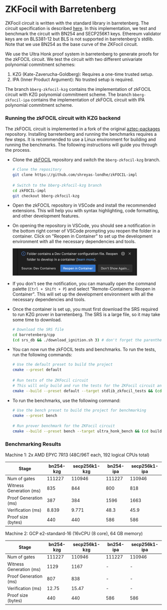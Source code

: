 # ZKFocil with Barretenberg

ZKFocil circuit is written with the standard library in barretenberg. The circuit specification is described [here](https://hackmd.io/qRtuRAD3Q4KeXZr8TxvUng?view#SNARK-Design-for-zkFOCIL). In this implementation, we test and benchmark the circuit with BN254 and SECP256K1 keys. Ethereum validator keys are on BLS381-12 but BLS is not supported in barretenberg's stdlib. Note that we use BN254 as the base curve of the ZKFocil circuit.

We use the Ultra Honk proof system in barretenberg to generate proofs for the zkFOCIL circuit. We test the circuit with two different univariate polynomial commitment schemes:

1. KZG (Kate-Zaverucha-Goldberg): Requires a one-time trusted setup.
2. IPA (Inner Product Argument): No trusted setup is required.

The branch `bberg-zkfocil-kzg` contains the implementation of zkFOCIL circuit with KZG polynomial commitment scheme. The branch `bberg-zkfocil-ipa` contains the implementation of zkFOCIL circuit with IPA polynomial commitment scheme.

### Running the zkFOCIL circuit with KZG backend

The zkFOCIL circuit is implemented in a fork of the original [aztec-packages](https://github.com/AztecProtocol/aztec-packages) repository.
Installing barretenberg and running the benchmarks requires a few steps. It is recommended to use a Linux environment for building and running the benchmarks. The following instructions will guide you through the process.

- Clone the [zkFOCIL](https://github.com/shreyas-londhe/zkFOCIL-impl) repository and switch the `bberg-zkfocil-kzg` branch.

  ```bash
  # Clone the repository
  git clone https://github.com/shreyas-londhe/zkFOCIL-impl

  # Switch to the bberg-zkfocil-kzg branch
  cd zkFOCIL-impl
  git checkout bberg-zkfocil-kzg
  ```

- Open the zkFOCIL repository in VSCode and install the recommended extensions. This will help you with syntax highlighting, code formatting, and other development features.
- On opening the repository in VSCode, you should see a notification in the bottom right corner of VSCode prompting you reopen the folder in a container. Click on "Reopen in Container" to set up the development environment with all the necessary dependencies and tools.

  <img src="./vscode-container-notification.png" width="400" alt="ZKFocil architecture">

- If you don't see the notification, you can manually open the command palette (`Ctrl + Shift + P`) and select "Remote-Containers: Reopen in Container". This will set up the development environment with all the necessary dependencies and tools.
- Once the container is set up, you must first download the SRS required to run KZG prover in barretenberg. The SRS is a large file, so it may take some time to download.

  ```bash
  # Download the SRS file
  cd barretenberg/cpp
  (cd srs_db && ./download_ignition.sh 3) # don't forget the parentheses, it just runs the command in a subshell
  ```

- You can now run the zkFOCIL tests and benchmarks. To run the tests, run the following commands:

  ```bash
  # Use the default preset to build the project
  cmake --preset default

  # Run tests of the ZKFocil circuit
  # This will only build and run the tests for the ZKFocil circuit and not the whole of barretenberg. Building the whole of barretenberg can take a _very_ long time.
  cmake --build --preset default --target stdlib_zkfocil_tests && (cd build && ./bin/stdlib_zkfocil_tests)
  ```

- To run the benchmarks, use the following command:

  ```bash
  # Use the bench preset to build the project for benchmarking
  cmake --preset bench

  # Run prover benchmark for the ZKFocil circuit
  cmake --build --preset bench --target ultra_honk_bench && (cd build-bench && ./bin/ultra_honk_bench --benchmark_filter=zkfocil)
  ```

### Benchmarking Results

Machine 1: 2x AMD EPYC 7R13 (48C/96T each, 192 logical CPUs total)

| Stage                   | bn254-kzg | secp256k1-kzg | bn254-ipa | secp256k1-ipa |
| ----------------------- | --------- | ------------- | --------- | ------------- |
| Num of gates            | 111227    | 110946        | 111227    | 110946        |
| Witness Generation (ms) | 835       | 844           | 800       | 818           |
| Proof Generation (ms)   | 387       | 384           | 1596      | 1663          |
| Verification (ms)       | 8.839     | 9.771         | 48.3      | 45.9          |
| Proof size (bytes)      | 440       | 440           | 586       | 586           |

Machine 2: GCP e2-standard-16 (16vCPU (8 core), 64 GB memory)

| Stage                   | bn254-kzg | secp256k1-kzg | bn254-ipa | secp256k1-ipa |
| ----------------------- | --------- | ------------- | --------- | ------------- |
| Num of gates            | 111227    | 110946        | 111227    | 110946        |
| Witness Generation (ms) | 1129      | 1167          | -         | -             |
| Proof Generation (ms)   | 807       | 838           | -         | -             |
| Verification (ms)       | 12.75     | 15.47         | -         | -             |
| Proof size (bytes)      | 440       | 440           | 586       | 586           |
